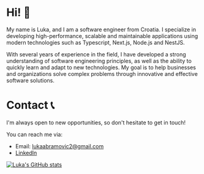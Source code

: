 # Hi! 👋

My name is Luka, and I am a software engineer from Croatia. I specialize in developing high-performance, scalable and maintainable applications using modern technologies such as Typescript, Next.js, Node.js and NestJS. 

With several years of experience in the field, I have developed a strong understanding of software engineering principles, as well as the ability to quickly learn and adapt to new technologies. My goal is to help businesses and organizations solve complex problems through innovative and effective software solutions.

# Contact 📞
I'm always open to new opportunities, so don't hesitate to get in touch! 

You can reach me via:
- Email: lukaabramovic2@gmail.com
- [LinkedIn](https://www.linkedin.com/in/luka-abramovic)

[![Luka's GitHub stats](https://github-readme-stats.vercel.app/api?username=lukaabra)](https://github.com/anuraghazra/github-readme-stats)
